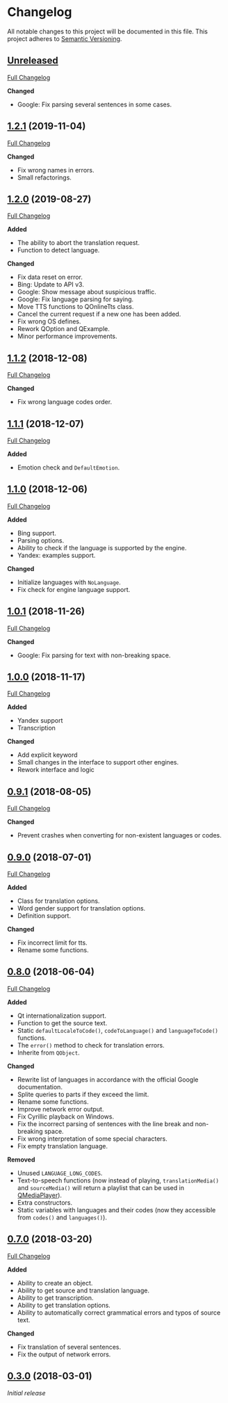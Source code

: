 # Changelog

All notable changes to this project will be documented in this file. This project adheres to [Semantic Versioning](http://semver.org/spec/v2.0.0.html).

## [Unreleased](https://github.com/crow-translate/crow-translate/tree/HEAD)

[Full Changelog](https://github.com/crow-translate/QOnlineTranslator/compare/1.2.1...HEAD)

**Changed**

-   Google: Fix parsing several sentences in some cases.

## [1.2.1](https://github.com/crow-translate/QOnlineTranslator/tree/1.2.1) (2019-11-04)

[Full Changelog](https://github.com/crow-translate/QOnlineTranslator/compare/1.2.0...1.2.1)

**Changed**

-   Fix wrong names in errors.
-   Small refactorings.

## [1.2.0](https://github.com/crow-translate/QOnlineTranslator/tree/1.2.0) (2019-08-27)

[Full Changelog](https://github.com/crow-translate/QOnlineTranslator/compare/1.1.2...1.2.0)

**Added**

-   The ability to abort the translation request.
-   Function to detect language.

**Changed**

-   Fix data reset on error.
-   Bing: Update to API v3.
-   Google: Show message about suspicious traffic.
-   Google: Fix language parsing for saying.
-   Move TTS functions to QOnlineTts class.
-   Cancel the current request if a new one has been added.
-   Fix wrong OS defines.
-   Rework QOption and QExample.
-   Minor performance improvements.

## [1.1.2](https://github.com/crow-translate/QOnlineTranslator/tree/1.1.2) (2018-12-08)

[Full Changelog](https://github.com/crow-translate/QOnlineTranslator/compare/1.1.1...1.1.2)

**Changed**

-   Fix wrong language codes order.

## [1.1.1](https://github.com/crow-translate/QOnlineTranslator/tree/1.1.1) (2018-12-07)

[Full Changelog](https://github.com/crow-translate/QOnlineTranslator/compare/1.1.0...1.1.1)

**Added**

-   Emotion check and `DefaultEmotion`.

## [1.1.0](https://github.com/crow-translate/QOnlineTranslator/tree/1.1.0) (2018-12-06)

[Full Changelog](https://github.com/crow-translate/QOnlineTranslator/compare/1.0.1...1.1.0)

**Added**

-   Bing support.
-   Parsing options.
-   Ability to check if the language is supported by the engine.
-   Yandex: examples support.

**Changed**

-   Initialize languages with `NoLanguage`.
-   Fix check for engine language support.

## [1.0.1](https://github.com/crow-translate/QOnlineTranslator/tree/1.0.1) (2018-11-26)

[Full Changelog](https://github.com/crow-translate/QOnlineTranslator/compare/1.0.0...1.0.1)

**Changed**

-   Google: Fix parsing for text with non-breaking space.

## [1.0.0](https://github.com/crow-translate/QOnlineTranslator/tree/1.0.0) (2018-11-17)

[Full Changelog](https://github.com/crow-translate/QOnlineTranslator/compare/0.9.1...1.0.0)

**Added**

-   Yandex support
-   Transcription

**Changed**

-   Add explicit keyword
-   Small changes in the interface to support other engines.
-   Rework interface and logic

## [0.9.1](https://github.com/crow-translate/QOnlineTranslator/tree/0.9.1) (2018-08-05)

[Full Changelog](https://github.com/crow-translate/QOnlineTranslator/compare/0.9.0...0.9.1)

**Changed**

-   Prevent crashes when converting for non-existent languages or codes.

## [0.9.0](https://github.com/crow-translate/QOnlineTranslator/tree/0.9.0) (2018-07-01)

[Full Changelog](https://github.com/crow-translate/QOnlineTranslator/compare/0.8.0...0.9.0)

**Added**

-   Class for translation options.
-   Word gender support for translation options.
-   Definition support.

**Changed**

-   Fix incorrect limit for tts.
-   Rename some functions.

## [0.8.0](https://github.com/crow-translate/QOnlineTranslator/tree/0.8.0) (2018-06-04)

[Full Changelog](https://github.com/crow-translate/QOnlineTranslator/compare/0.7.0...0.8.0)

**Added**

-   Qt internationalization support.
-   Function to get the source text.
-   Static `defaultLocaleToCode()`, `codeToLanguage()` and `languageToCode()` functions.
-   The `error()` method to check for translation errors.
-   Inherite from `QObject`.

**Changed**

-   Rewrite list of languages in accordance with the official Google documentation.
-   Splite queries to parts if they exceed the limit.
-   Rename some functions.
-   Improve network error output.
-   Fix Cyrillic playback on Windows.
-   Fix the incorrect parsing of sentences with the line break and non-breaking space.
-   Fix wrong interpretation of some special characters.
-   Fix empty translation language.

**Removed**

-   Unused `LANGUAGE_LONG_CODES`.
-   Text-to-speech functions (now instead of playing, `translationMedia()` and `sourceMedia()` will return a playlist that can be used in [QMediaPlayer](https://doc.qt.io/qt-5/qmediaplayer.html "Qt Documentation")).
-   Extra constructors.
-   Static variables with languages and their codes (now they accessible from `codes()` and `languages()`).

## [0.7.0](https://github.com/crow-translate/QOnlineTranslator/tree/0.7.0) (2018-03-20)

[Full Changelog](https://github.com/crow-translate/QOnlineTranslator/compare/0.3.0...0.7.0)

**Added**

-   Ability to create an object.
-   Ability to get source and translation language.
-   Ability to get transcription.
-   Ability to get translation options.
-   Ability to automatically correct grammatical errors and typos of source text.

**Changed**

-   Fix translation of several sentences.
-   Fix the output of network errors.

## [0.3.0](https://github.com/crow-translate/QOnlineTranslator/tree/0.3.0) (2018-03-01)

_Initial release_
